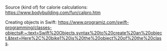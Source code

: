Source (kind of) for calorie calculations: https://www.bodybuilding.com/fun/calpro.htm

Creating objects in Swift: https://www.programiz.com/swift-programming/classes-objects#:~:text=Swift%20Objects,syntax%20to%20create%20an%20object.&text=Here%2C%20bike1%20is%20the%20object%20of%20the%20class.
